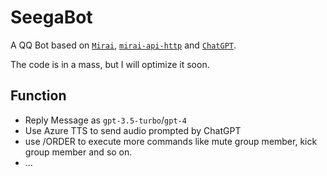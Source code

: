 # SeegaBot
A QQ Bot based on [`Mirai`](https://github.com/mamoe/mirai), [`mirai-api-http`](https://github.com/project-mirai/mirai-api-http) and [`ChatGPT`](https://platform.openai.com/docs/models).

The code is in a mass, but I will optimize it soon.

## Function
- Reply Message as `gpt-3.5-turbo`/`gpt-4`
- Use Azure TTS to send audio prompted by ChatGPT
- use /ORDER to execute more commands like mute group member, kick group member and so on.
- ...


